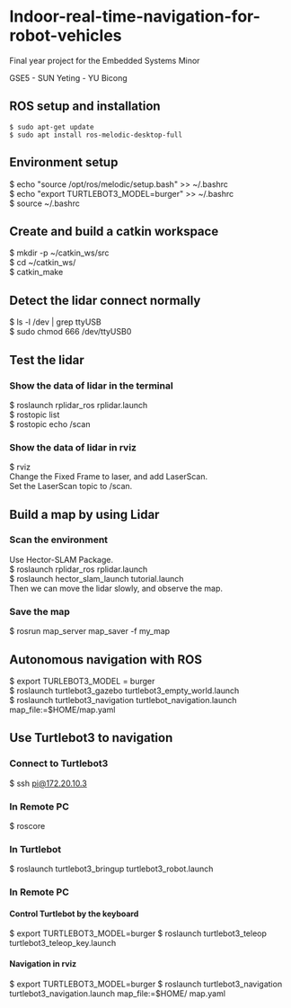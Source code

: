 # Indoor-real-time-navigation-for-robot-vehicles
Final year project for the Embedded Systems Minor

GSE5 - SUN Yeting - YU Bicong
## ROS setup and installation
```
$ sudo apt-get update  
$ sudo apt install ros-melodic-desktop-full  
```
## Environment setup
$ echo "source /opt/ros/melodic/setup.bash" >> ~/.bashrc  
$ echo "export TURTLEBOT3_MODEL=burger" >> ~/.bashrc  
$ source ~/.bashrc  
##  Create and build a catkin workspace
$ mkdir -p ~/catkin_ws/src  
$ cd ~/catkin_ws/  
$ catkin_make  
## Detect the lidar connect normally
$ ls -l /dev | grep ttyUSB  
$ sudo chmod 666 /dev/ttyUSB0  
## Test the lidar
### Show the data of lidar in the terminal
$ roslaunch rplidar_ros rplidar.launch  
$ rostopic list  
$ rostopic echo /scan
### Show the data of lidar in rviz
$ rviz  
Change the Fixed Frame to laser, and add LaserScan.  
Set the LaserScan topic to /scan.  
## Build a map by using Lidar
### Scan the environment
Use Hector-SLAM Package.  
$ roslaunch rplidar_ros rplidar.launch  
$ roslaunch hector_slam_launch tutorial.launch  
Then we can move the lidar slowly, and observe the map.  
### Save the map
$ rosrun map_server map_saver -f my_map  
## Autonomous navigation with ROS
$ export TURLEBOT3_MODEL = burger  
$ roslaunch turtlebot3_gazebo turtlebot3_empty_world.launch  
$ roslaunch turtlebot3_navigation turtlebot_navigation.launch map_file:=$HOME/map.yaml  
## Use Turtlebot3 to navigation
### Connect to Turtlebot3
$ ssh pi@172.20.10.3  
### In Remote PC
$ roscore
### In Turtlebot
$ roslaunch turtlebot3_bringup turtlebot3_robot.launch  
### In Remote PC
#### Control Turtlebot by the keyboard
$ export TURTLEBOT3_MODEL=burger
$ roslaunch turtlebot3_teleop turtlebot3_teleop_key.launch
#### Navigation in rviz
$ export TURTLEBOT3_MODEL=burger
$ roslaunch turtlebot3_navigation turtlebot3_navigation.launch map_file:=$HOME/ map.yaml
